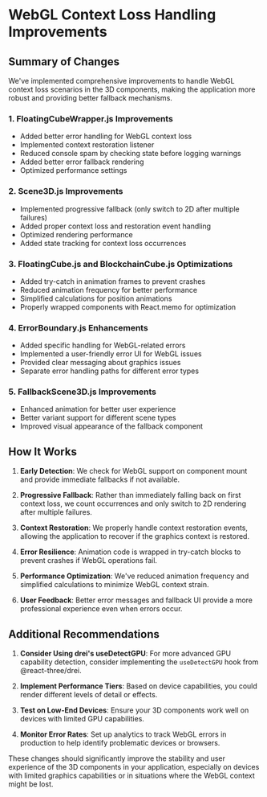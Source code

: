 # WebGL Context Loss Handling Improvements

## Summary of Changes

We've implemented comprehensive improvements to handle WebGL context loss scenarios in the 3D components, making the application more robust and providing better fallback mechanisms.

### 1. FloatingCubeWrapper.js Improvements
- Added better error handling for WebGL context loss
- Implemented context restoration listener
- Reduced console spam by checking state before logging warnings
- Added better error fallback rendering
- Optimized performance settings

### 2. Scene3D.js Improvements
- Implemented progressive fallback (only switch to 2D after multiple failures)
- Added proper context loss and restoration event handling
- Optimized rendering performance
- Added state tracking for context loss occurrences

### 3. FloatingCube.js and BlockchainCube.js Optimizations
- Added try-catch in animation frames to prevent crashes
- Reduced animation frequency for better performance
- Simplified calculations for position animations
- Properly wrapped components with React.memo for optimization

### 4. ErrorBoundary.js Enhancements
- Added specific handling for WebGL-related errors
- Implemented a user-friendly error UI for WebGL issues
- Provided clear messaging about graphics issues
- Separate error handling paths for different error types

### 5. FallbackScene3D.js Improvements
- Enhanced animation for better user experience
- Better variant support for different scene types
- Improved visual appearance of the fallback component

## How It Works

1. **Early Detection**: We check for WebGL support on component mount and provide immediate fallbacks if not available.

2. **Progressive Fallback**: Rather than immediately falling back on first context loss, we count occurrences and only switch to 2D rendering after multiple failures.

3. **Context Restoration**: We properly handle context restoration events, allowing the application to recover if the graphics context is restored.

4. **Error Resilience**: Animation code is wrapped in try-catch blocks to prevent crashes if WebGL operations fail.

5. **Performance Optimization**: We've reduced animation frequency and simplified calculations to minimize WebGL context strain.

6. **User Feedback**: Better error messages and fallback UI provide a more professional experience even when errors occur.

## Additional Recommendations

1. **Consider Using drei's useDetectGPU**: For more advanced GPU capability detection, consider implementing the `useDetectGPU` hook from @react-three/drei.

2. **Implement Performance Tiers**: Based on device capabilities, you could render different levels of detail or effects.

3. **Test on Low-End Devices**: Ensure your 3D components work well on devices with limited GPU capabilities.

4. **Monitor Error Rates**: Set up analytics to track WebGL errors in production to help identify problematic devices or browsers.

These changes should significantly improve the stability and user experience of the 3D components in your application, especially on devices with limited graphics capabilities or in situations where the WebGL context might be lost.
